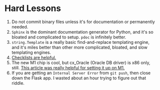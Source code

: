 # Hard Lessons

1. Do not commit binary files unless it's for documentation or permanently needed.
2. `Sphinx` is the dominant documentation generator for Python, and it's so bloated and complicated to setup. `pdoc` is infinitely better.
3. `string.Template` is a really basic find-and-replace templating engine, and it's miles better than other more complicated, bloated, and slow templating engines.
4. [Checklists are helpful.](checklists/README.md)
5. The new M1 chip is cool, but cx_Oracle (Oracle DB driver) is x86 only, still. [This article was really helpful for setting it up on M1.](https://mnml.blog/2021/12/connection-to-oracle-from-python-on-m1-mac/)
6. If you are getting an `Internal Server Error` from `git push`, then close down the Flask app. I wasted about an hour trying to figure out that riddle.
